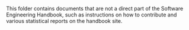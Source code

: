 This folder contains documents that are not a direct part of the Software Engineering Handbook, 
such as instructions on how to contribute and various statistical reports on the handbook site.

